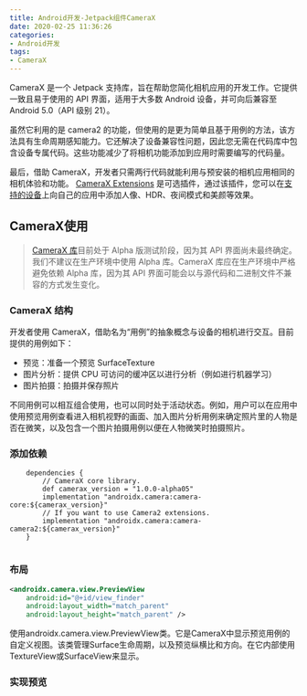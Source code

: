 ```yaml
---
title: Android开发-Jetpack组件CameraX
date: 2020-02-25 11:36:26
categories: 
- Android开发
tags:
- CameraX
---
```


CameraX 是一个 Jetpack 支持库，旨在帮助您简化相机应用的开发工作。它提供一致且易于使用的 API 界面，适用于大多数 Android 设备，并可向后兼容至 Android 5.0（API 级别 21）。

虽然它利用的是 camera2 的功能，但使用的是更为简单且基于用例的方法，该方法具有生命周期感知能力。它还解决了设备兼容性问题，因此您无需在代码库中包含设备专属代码。这些功能减少了将相机功能添加到应用时需要编写的代码量。

最后，借助 CameraX，开发者只需两行代码就能利用与预安装的相机应用相同的相机体验和功能。 [CameraX Extensions](https://developer.android.google.cn/training/camerax/vendor-extensions) 是可选插件，通过该插件，您可以在[支持的设备](https://android.googlesource.com/platform/frameworks/support/+/refs/heads/androidx-master-dev/camera/camera-extensions/ExtensionsSupportedDevices.md)上向自己的应用中添加人像、HDR、夜间模式和美颜等效果。





## CameraX使用

> [CameraX 库](https://developer.android.google.cn/reference/androidx/camera/core/package-summary)目前处于 Alpha 版测试阶段，因为其 API 界面尚未最终确定。我们不建议在生产环境中使用 Alpha 库。CameraX 库应在生产环境中严格避免依赖 Alpha 库，因为其 API 界面可能会以与源代码和二进制文件不兼容的方式发生变化。

### CameraX 结构

开发者使用 CameraX，借助名为“用例”的抽象概念与设备的相机进行交互。目前提供的用例如下：

- 预览：准备一个预览 SurfaceTexture
- 图片分析：提供 CPU 可访问的缓冲区以进行分析（例如进行机器学习）
- 图片拍摄：拍摄并保存照片

不同用例可以相互组合使用，也可以同时处于活动状态。例如，用户可以在应用中使用预览用例查看进入相机视野的画面、加入图片分析用例来确定照片里的人物是否在微笑，以及包含一个图片拍摄用例以便在人物微笑时拍摄照片。

### 添加依赖

```
    dependencies {
        // CameraX core library.
        def camerax_version = "1.0.0-alpha05"
        implementation "androidx.camera:camera-core:${camerax_version}"
        // If you want to use Camera2 extensions.
        implementation "androidx.camera:camera-camera2:${camerax_version}"
    }
    
```

### 布局

```xml
<androidx.camera.view.PreviewView
    android:id="@+id/view_finder"
    android:layout_width="match_parent"
    android:layout_height="match_parent" />
```

使用androidx.camera.view.PreviewView类。它是CameraX中显示预览用例的自定义视图。该类管理Surface生命周期，以及预览纵横比和方向。在它内部使用TextureView或SurfaceView来显示。



### 实现预览



